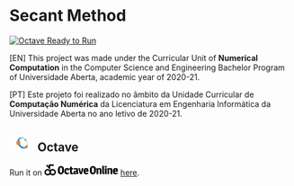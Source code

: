 # Secant Method

[![Octave Ready to Run](https://img.shields.io/badge/Octave-Ready_to_Run-informational?logo=octave&labelColor=white)](https://octav.onl/cn2020efb_da)

[EN] This project was made under the Curricular Unit of **Numerical Computation** in the Computer Science and Engineering Bachelor Program of Universidade Aberta, academic year of 2020-21.

[PT] Este projeto foi realizado no âmbito da Unidade Curricular de **Computação Numérica** da Licenciatura em Engenharia Informática da Universidade Aberta no ano letivo de 2020-21.
	
## <a href="https://www.gnu.org/software/octave/index"><img src="https://raw.githubusercontent.com/4ntony4/UAb/bd3ceaf8d913be6d447fa2705434bc1b7de3261d/img/logos/octave/octave_logo.svg" alt="Octave" width="45"></a> Octave
Run it on <a href="https://octave-online.net/"><img src="https://raw.githubusercontent.com/4ntony4/UAb/86d3a61d4bda09e2a316f9326ef5c5d438e21e91/img/logos/octave_online/octave_online_logo.svg" alt="Octave Online" height="20"></a> [here](https://octav.onl/cn2020efb_da).
